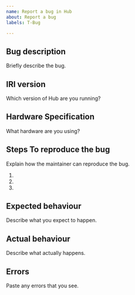```yaml
---
name: Report a bug in Hub
about: Report a bug
labels: T-Bug

---
```


## Bug description

Briefly describe the bug.

## IRI version

Which version of Hub are you running?

## Hardware Specification

What hardware are you using?

## Steps To reproduce the bug

Explain how the maintainer can reproduce the bug.

1. 
2. 
3. 

## Expected behaviour

Describe what you expect to happen.

## Actual behaviour

Describe what actually happens.

## Errors

Paste any errors that you see.
